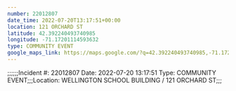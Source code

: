 ```yaml
---
number: 22012807
date_time: 2022-07-20T13:17:51+00:00
location: 121 ORCHARD ST
latitude: 42.392240493740985
longitude: -71.17201114593632
type: COMMUNITY EVENT
google_maps_link: https://maps.google.com/?q=42.392240493740985,-71.17201114593632
---
```


;;;;;;Incident #: 22012807  Date: 2022-07-20 13:17:51   Type: COMMUNITY EVENT;;;Location: WELLINGTON SCHOOL BUILDING / 121 ORCHARD ST;;;
